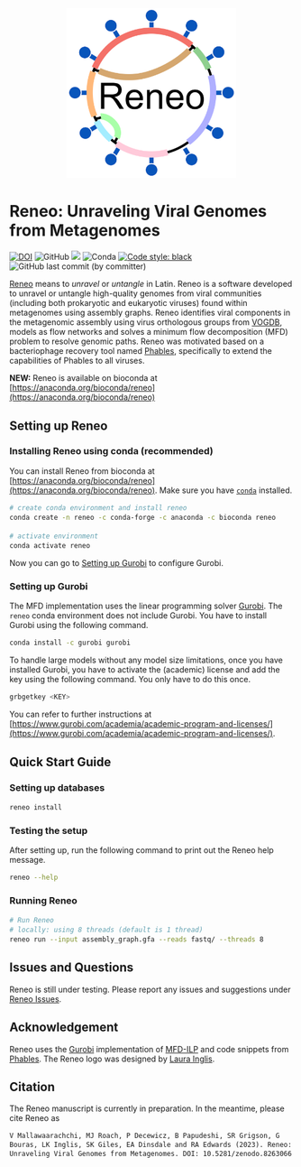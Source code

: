 <p align="center">
  <img src="https://raw.githubusercontent.com/Vini2/reneo/develop/reneo_logo.png" width="300" title="reneo logo" alt="reneo logo">
</p>

Reneo: Unraveling Viral Genomes from Metagenomes
===============

[![DOI](https://zenodo.org/badge/619432085.svg)](https://zenodo.org/badge/latestdoi/619432085)
![GitHub](https://img.shields.io/github/license/vini2/reneo)
[![](https://img.shields.io/static/v1?label=CLI&message=Snaketool&color=blueviolet)](https://github.com/beardymcjohnface/Snaketool)
![Conda](https://img.shields.io/conda/v/bioconda/reneo)
[![Code style: black](https://img.shields.io/badge/code%20style-black-000000.svg)](https://github.com/psf/black)
![GitHub last commit (by committer)](https://img.shields.io/github/last-commit/Vini2/reneo?color=8a35da)

[Reneo](https://en.wiktionary.org/wiki/reneo) means to *unravel* or *untangle* in Latin. Reneo is a software developed to unravel or untangle high-quality genomes from viral communities (including both prokaryotic and eukaryotic viruses) found within metagenomes using assembly graphs. Reneo identifies viral components in the metagenomic assembly using virus orthologous groups from [VOGDB](https://vogdb.org/), models as flow networks and solves a minimum flow decomposition (MFD) problem to resolve genomic paths. Reneo was motivated based on a bacteriophage recovery tool named [Phables](https://github.com/Vini2/phables), specifically to extend the capabilities of Phables to all viruses.

**NEW:** Reneo is available on bioconda at [https://anaconda.org/bioconda/reneo](https://anaconda.org/bioconda/reneo)

## Setting up Reneo

### Installing Reneo using conda (recommended)

You can install Reneo from bioconda at [https://anaconda.org/bioconda/reneo](https://anaconda.org/bioconda/reneo). Make sure you have [`conda`](https://docs.conda.io/en/latest/) installed.

```bash
# create conda environment and install reneo
conda create -n reneo -c conda-forge -c anaconda -c bioconda reneo

# activate environment
conda activate reneo
```

Now you can go to [Setting up Gurobi](#setting-up-gurobi) to configure Gurobi.

### Setting up Gurobi

The MFD implementation uses the linear programming solver [Gurobi](https://www.gurobi.com/). The `reneo` conda environment does not include Gurobi. You have to install Gurobi using the following command.

```bash
conda install -c gurobi gurobi
```

To handle large models without any model size limitations, once you have installed Gurobi, you have to activate the (academic) license and add the key using the following command. You only have to do this once.

```bash
grbgetkey <KEY>
```

You can refer to further instructions at [https://www.gurobi.com/academia/academic-program-and-licenses/](https://www.gurobi.com/academia/academic-program-and-licenses/). 


## Quick Start Guide

### Setting up databases

```bash
reneo install
```

### Testing the setup

After setting up, run the following command to print out the Reneo help message.

```bash
reneo --help
```

### Running Reneo

```bash
# Run Reneo
# locally: using 8 threads (default is 1 thread)
reneo run --input assembly_graph.gfa --reads fastq/ --threads 8
```


##  Issues and Questions

Reneo is still under testing. Please report any issues and suggestions under [Reneo Issues](https://github.com/Vini2/reneo/issues).


## Acknowledgement

Reneo uses the [Gurobi](https://www.gurobi.com/) implementation of [MFD-ILP](https://github.com/algbio/MFD-ILP) and code snippets from [Phables](https://github.com/Vini2/phables/). The Reneo logo was designed by [Laura Inglis](https://fame.flinders.edu.au/people/2021/01/01/laura-inglis).


## Citation

The Reneo manuscript is currently in preparation. In the meantime, please cite Reneo as

```
V Mallawaarachchi, MJ Roach, P Decewicz, B Papudeshi, SR Grigson, G Bouras, LK Inglis, SK Giles, EA Dinsdale and RA Edwards (2023). Reneo: Unraveling Viral Genomes from Metagenomes. DOI: 10.5281/zenodo.8263066
```
